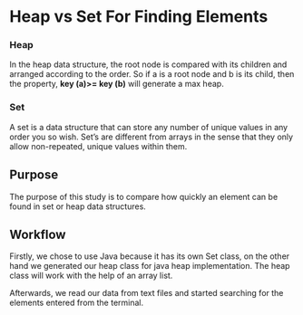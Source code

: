 # Heap vs Set For Finding Elements

### Heap
In the heap data structure, the root node is compared with its children and arranged according to the order. So if a is a root node and b is its child, then the property, **key (a)>= key (b)** will generate a max heap.

### Set
A set is a data structure that can store any number of unique values in any order you so wish. Set’s are different from arrays in the sense that they only allow non-repeated, unique values within them.

## Purpose
The purpose of this study is to compare how quickly an element can be found in set or heap data structures.

## Workflow
Firstly, we chose to use Java because it has its own Set class, on the other hand we generated our heap class for java heap implementation. The heap class will work with the help of an array list.

Afterwards, we read our data from text files and started searching for the elements entered from the terminal.
